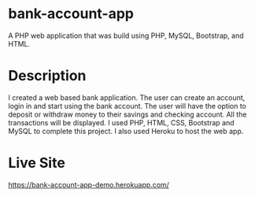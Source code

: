 # bank-account-app
A PHP web application that was build using PHP, MySQL, Bootstrap, and HTML. 

# Description 
I created a web based bank application. The user can create an
account, login in and start using the bank account. The user will have the option to
deposit or withdraw money to their savings and checking account. All the transactions will
be displayed. I used PHP, HTML, CSS, Bootstrap and MySQL to complete this project. I also used Heroku to host the web app.

# Live Site

https://bank-account-app-demo.herokuapp.com/


